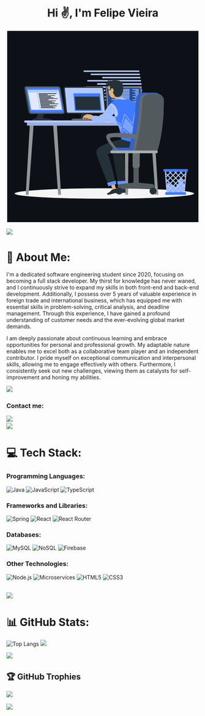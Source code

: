 <h1 align="center">Hi ✌️, I'm Felipe Vieira</h1>
<p align="center"><img src="animation.gif" width="500" alt="animation.gif"> </p>


<img src="https://user-images.githubusercontent.com/73097560/115834477-dbab4500-a447-11eb-908a-139a6edaec5c.gif">         

# 💫 About Me:

I'm a dedicated software engineering student since 2020, focusing on becoming a full stack developer. My thirst for knowledge has never waned, and I continuously strive to expand my skills in both front-end and back-end development. Additionally, I possess over 5 years of valuable experience in foreign trade and international business, which has equipped me with essential skills in problem-solving, critical analysis, and deadline management. Through this experience, I have gained a profound understanding of customer needs and the ever-evolving global market demands.

I am deeply passionate about continuous learning and embrace opportunities for personal and professional growth. My adaptable nature enables me to excel both as a collaborative team player and an independent contributor. I pride myself on exceptional communication and interpersonal skills, allowing me to engage effectively with others. Furthermore, I consistently seek out new challenges, viewing them as catalysts for self-improvement and honing my abilities.<br>

![](https://komarev.com/ghpvc/?username=FelipeVieir4&color=447ff7&label=Visitor+count)


### Contact me:

<div>
<a href="https://www.linkedin.com/in/luizfelipevieira" target="_blank"><img src="https://img.shields.io/badge/-LinkedIn-%230077B5?style=for-the-badge&logo=linkedin&logoColor=white" target="_blank"></a>   
</div>

<img src="https://user-images.githubusercontent.com/73097560/115834477-dbab4500-a447-11eb-908a-139a6edaec5c.gif">

# 💻 Tech Stack:
### Programming Languages:
![Java](https://img.shields.io/badge/java-%23ED8B00.svg?style=for-the-badge&logo=java&logoColor=white) 
![JavaScript](https://img.shields.io/badge/javascript-%23F7DF1E.svg?style=for-the-badge&logo=javascript&logoColor=black)
![TypeScript](https://img.shields.io/badge/typescript-%23007ACC.svg?style=for-the-badge&logo=typescript&logoColor=white)

### Frameworks and Libraries:
![Spring](https://img.shields.io/badge/spring-%236DB33F.svg?style=for-the-badge&logo=spring&logoColor=white)
![React](https://img.shields.io/badge/react-%2361DAFB.svg?style=for-the-badge&logo=react&logoColor=white)
![React Router](https://img.shields.io/badge/react_router-%23CA4245.svg?style=for-the-badge&logo=react-router&logoColor=white)

### Databases:
![MySQL](https://img.shields.io/badge/mysql-%2300f.svg?style=for-the-badge&logo=mysql&logoColor=white)
![NoSQL](https://img.shields.io/badge/nosql-%234ea94b.svg?style=for-the-badge&logo=nosql&logoColor=white)
![Firebase](https://img.shields.io/badge/firebase-%23039BE5.svg?style=for-the-badge&logo=firebase)

### Other Technologies:
![Node.js](https://img.shields.io/badge/node.js-%234ea94b.svg?style=for-the-badge&logo=node.js&logoColor=white)
![Microservices](https://img.shields.io/badge/microservices-%23007ACC.svg?style=for-the-badge&logo=microservices&logoColor=white)
![HTML5](https://img.shields.io/badge/html5-%23E34F26.svg?style=for-the-badge&logo=html5&logoColor=white) 
![CSS3](https://img.shields.io/badge/css3-%231572B6.svg?style=for-the-badge&logo=css3&logoColor=white)





<br>
<img src="https://user-images.githubusercontent.com/73097560/115834477-dbab4500-a447-11eb-908a-139a6edaec5c.gif">

# 📊 GitHub Stats:
![Top Langs](https://github-readme-stats.vercel.app/api/top-langs/?username=FelipeVieir4&theme=react&hide)
![](https://github-readme-stats.vercel.app/api?username=FelipeVieir4&theme=react&hide_border=false&include_all_commits=true&count_private=true)


<img src="https://user-images.githubusercontent.com/73097560/115834477-dbab4500-a447-11eb-908a-139a6edaec5c.gif">

## 🏆 GitHub Trophies
![](https://github-profile-trophy.vercel.app/?username=FelipeVieir4&theme=algolia&no-frame=true&no-bg=true&margin-w=5)

<img src="https://user-images.githubusercontent.com/73097560/115834477-dbab4500-a447-11eb-908a-139a6edaec5c.gif">
